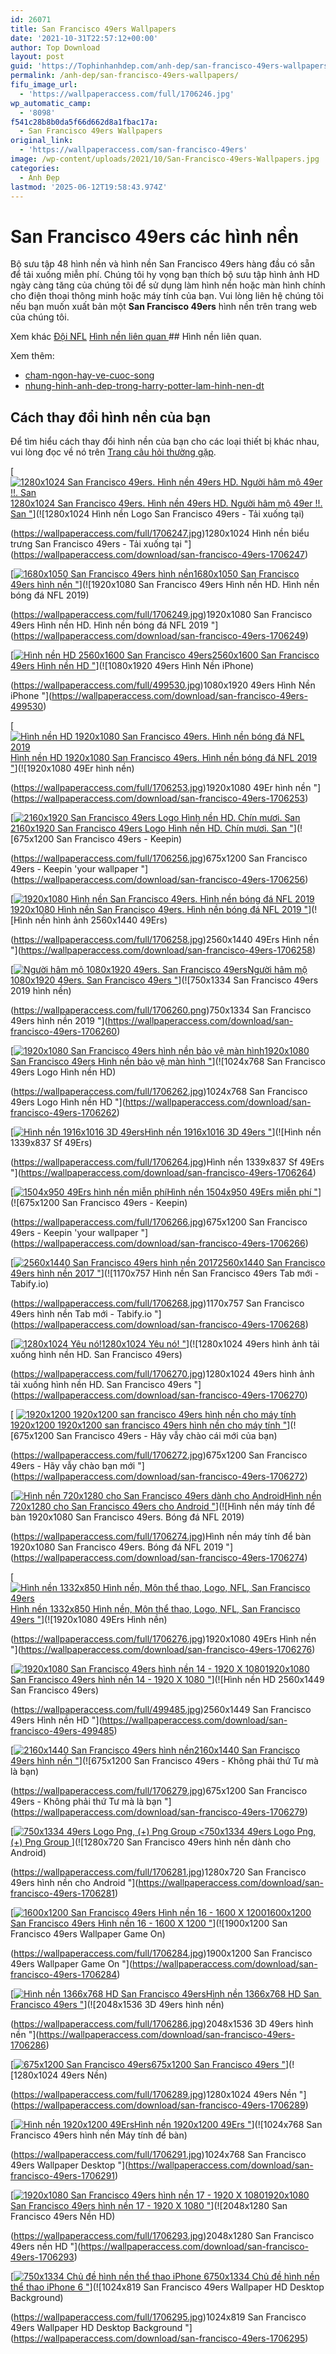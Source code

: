 ```yaml
---
id: 26071
title: San Francisco 49ers Wallpapers
date: '2021-10-31T22:57:12+00:00'
author: Top Download
layout: post
guid: 'https://Tophinhanhdep.com/anh-dep/san-francisco-49ers-wallpapers/'
permalink: /anh-dep/san-francisco-49ers-wallpapers/
fifu_image_url:
  - 'https://wallpaperaccess.com/full/1706246.jpg'
wp_automatic_camp:
  - '8098'
f541c28b8b0da5f66d662d8a1fbac17a:
  - San Francisco 49ers Wallpapers
original_link:
  - 'https://wallpaperaccess.com/san-francisco-49ers'
image: /wp-content/uploads/2021/10/San-Francisco-49ers-Wallpapers.jpg
categories:
  - Ảnh Đẹp
lastmod: '2025-06-12T19:58:43.974Z'
---
```

# San Francisco 49ers các hình nền

Bộ sưu tập 48 hình nền và hình nền San Francisco 49ers hàng đầu có sẵn để tải xuống miễn phí. Chúng tôi hy vọng bạn thích bộ sưu tập hình ảnh HD ngày càng tăng của chúng tôi để sử dụng làm hình nền hoặc màn hình chính cho điện thoại thông minh hoặc máy tính của bạn. Vui lòng liên hệ chúng tôi nếu bạn muốn xuất bản một **San Francisco 49ers** hình nền trên trang web của chúng tôi.

Xem khác [Đội NFL](https://wallpaperaccess.com/list/nfl-teams) [Hình nền liên quan ](#related) ## Hình nền liên quan.

   
 Xem thêm:

   
- [cham-ngon-hay-ve-cuoc-song](https://tophinhanhdep.com/nhung-cau-noi-hay/cham-ngon-hay-ve-cuoc-song/)
- [nhung-hinh-anh-dep-trong-harry-potter-lam-hinh-nen-dt](https://tophinhanhdep.com/hinh-nen-dep/nhung-hinh-anh-dep-trong-harry-potter-lam-hinh-nen-dt/)

## Cách thay đổi hình nền của bạn

Để tìm hiểu cách thay đổi hình nền của bạn cho các loại thiết bị khác nhau, vui lòng đọc về nó trên [Trang câu hỏi thường gặp](https://tophinhanhdep.com/faq/).

  
[[![1280x1024 San Francisco 49ers.  Hình nền 49ers HD.  Người hâm mộ 49er !!.  San](https://wallpaperaccess.com/full/1706246.jpg)1280x1024 San Francisco 49ers. Hình nền 49ers HD. Người hâm mộ 49er !!. San "](https://wallpaperaccess.com/download/san-francisco-49ers-1706246)](![1280x1024 Hình nền Logo San Francisco 49ers - Tải xuống tại)

(https://wallpaperaccess.com/full/1706247.jpg)1280x1024 Hình nền biểu trưng San Francisco 49ers - Tải xuống tại "](https://wallpaperaccess.com/download/san-francisco-49ers-1706247)

[[![1680x1050 San Francisco 49ers hình nền](https://wallpaperaccess.com/full/1706248.jpg)1680x1050 San Francisco 49ers hình nền "](https://wallpaperaccess.com/download/san-francisco-49ers-1706248)](![1920x1080 San Francisco 49ers Hình nền HD.  Hình nền bóng đá NFL 2019)

(https://wallpaperaccess.com/full/1706249.jpg)1920x1080 San Francisco 49ers Hình nền HD. Hình nền bóng đá NFL 2019 "](https://wallpaperaccess.com/download/san-francisco-49ers-1706249)

[[![Hình nền HD 2560x1600 San Francisco 49ers](https://wallpaperaccess.com/full/1706250.jpg)2560x1600 San Francisco 49ers Hình nền HD "](https://wallpaperaccess.com/download/san-francisco-49ers-1706250)](![1080x1920 49ers Hình Nền iPhone)

(https://wallpaperaccess.com/full/499530.jpg)1080x1920 49ers Hình Nền iPhone "](https://wallpaperaccess.com/download/san-francisco-49ers-499530)

[[![Hình nền HD 1920x1080 San Francisco 49ers.  Hình nền bóng đá NFL 2019](https://wallpaperaccess.com/full/1706252.jpg)Hình nền HD 1920x1080 San Francisco 49ers. Hình nền bóng đá NFL 2019 "](https://wallpaperaccess.com/download/san-francisco-49ers-1706252)](![1920x1080 49Er hình nền)

(https://wallpaperaccess.com/full/1706253.jpg)1920x1080 49Er hình nền "](https://wallpaperaccess.com/download/san-francisco-49ers-1706253)

[[![2160x1920 San Francisco 49ers Logo Hình nền HD.  Chín mươi.  San](https://wallpaperaccess.com/full/1706255.jpg)2160x1920 San Francisco 49ers Logo Hình nền HD. Chín mươi. San "](https://wallpaperaccess.com/download/san-francisco-49ers-1706255)](![675x1200 San Francisco 49ers - Keepin)

(https://wallpaperaccess.com/full/1706256.jpg)675x1200 San Francisco 49ers - Keepin 'your wallpaper "](https://wallpaperaccess.com/download/san-francisco-49ers-1706256)

[[![1920x1080 Hình nền San Francisco 49ers.  Hình nền bóng đá NFL 2019](https://wallpaperaccess.com/full/1706257.jpg)1920x1080 Hình nền San Francisco 49ers. Hình nền bóng đá NFL 2019 "](https://wallpaperaccess.com/download/san-francisco-49ers-1706257)](![Hình nền hình ảnh 2560x1440 49Ers)

(https://wallpaperaccess.com/full/1706258.jpg)2560x1440 49Ers Hình nền "](https://wallpaperaccess.com/download/san-francisco-49ers-1706258)

[[![Người hâm mộ 1080x1920 49ers.  San Francisco 49ers](https://wallpaperaccess.com/full/1706259.png)Người hâm mộ 1080x1920 49ers. San Francisco 49ers "](https://wallpaperaccess.com/download/san-francisco-49ers-1706259)](![750x1334 San Francisco 49ers 2019 hình nền)

(https://wallpaperaccess.com/full/1706260.png)750x1334 San Francisco 49ers hình nền 2019 "](https://wallpaperaccess.com/download/san-francisco-49ers-1706260)

[[![1920x1080 San Francisco 49ers hình nền bảo vệ màn hình](https://wallpaperaccess.com/full/1706261.jpg)1920x1080 San Francisco 49ers Hình nền bảo vệ màn hình "](https://wallpaperaccess.com/download/san-francisco-49ers-1706261)](![1024x768 San Francisco 49ers Logo Hình nền HD)

(https://wallpaperaccess.com/full/1706262.jpg)1024x768 San Francisco 49ers Logo Hình nền HD "](https://wallpaperaccess.com/download/san-francisco-49ers-1706262)

[[![Hình nền 1916x1016 3D 49ers](https://wallpaperaccess.com/full/1706263.jpg)Hình nền 1916x1016 3D 49ers "](https://wallpaperaccess.com/download/san-francisco-49ers-1706263)](![Hình nền 1339x837 Sf 49Ers)

(https://wallpaperaccess.com/full/1706264.jpg)Hình nền 1339x837 Sf 49Ers "](https://wallpaperaccess.com/download/san-francisco-49ers-1706264)

[[![1504x950 49Ers hình nền miễn phí](https://wallpaperaccess.com/full/1706265.jpg)Hình nền 1504x950 49Ers miễn phí "](https://wallpaperaccess.com/download/san-francisco-49ers-1706265)](![675x1200 San Francisco 49ers - Keepin)

(https://wallpaperaccess.com/full/1706266.jpg)675x1200 San Francisco 49ers - Keepin 'your wallpaper "](https://wallpaperaccess.com/download/san-francisco-49ers-1706266)

[[![2560x1440 San Francisco 49ers hình nền 2017](https://wallpaperaccess.com/full/1706267.jpg)2560x1440 San Francisco 49ers hình nền 2017 "](https://wallpaperaccess.com/download/san-francisco-49ers-1706267)](![1170x757 Hình nền San Francisco 49ers Tab mới - Tabify.io)

(https://wallpaperaccess.com/full/1706268.jpg)1170x757 San Francisco 49ers hình nền Tab mới - Tabify.io "](https://wallpaperaccess.com/download/san-francisco-49ers-1706268)

[[![1280x1024 Yêu nó!](https://wallpaperaccess.com/full/1706269.jpg)1280x1024 Yêu nó! "](https://wallpaperaccess.com/download/san-francisco-49ers-1706269)](![1280x1024 49ers hình ảnh tải xuống hình nền HD.  San Francisco 49ers)

(https://wallpaperaccess.com/full/1706270.jpg)1280x1024 49ers hình ảnh tải xuống hình nền HD. San Francisco 49ers "](https://wallpaperaccess.com/download/san-francisco-49ers-1706270)

[ [![1920x1200 1920x1200 san francisco 49ers hình nền cho máy tính](https://wallpaperaccess.com/full/1706271.jpg)1920x1200 1920x1200 san francisco 49ers hình nền cho máy tính "](https://wallpaperaccess.com/download/san-francisco-49ers-1706271)](![675x1200 San Francisco 49ers - Hãy vẫy chào cái mới của bạn)

(https://wallpaperaccess.com/full/1706272.jpg)675x1200 San Francisco 49ers - Hãy vẫy chào bạn mới "](https://wallpaperaccess.com/download/san-francisco-49ers-1706272)

[[![Hình nền 720x1280 cho San Francisco 49ers dành cho Android](https://wallpaperaccess.com/full/1706273.jpg)Hình nền 720x1280 cho San Francisco 49ers cho Android "](https://wallpaperaccess.com/download/san-francisco-49ers-1706273)](![Hình nền máy tính để bàn 1920x1080 San Francisco 49ers.  Bóng đá NFL 2019)

(https://wallpaperaccess.com/full/1706274.jpg)Hình nền máy tính để bàn 1920x1080 San Francisco 49ers. Bóng đá NFL 2019 "](https://wallpaperaccess.com/download/san-francisco-49ers-1706274)

[[![Hình nền 1332x850 Hình nền, Môn thể thao, Logo, NFL, San Francisco 49ers](https://wallpaperaccess.com/full/1706275.jpg)Hình nền 1332x850 Hình nền, Môn thể thao, Logo, NFL, San Francisco 49ers "](https://wallpaperaccess.com/download/san-francisco-49ers-1706275)](![1920x1080 49Ers Hình nền)

(https://wallpaperaccess.com/full/1706276.jpg)1920x1080 49Ers Hình nền "](https://wallpaperaccess.com/download/san-francisco-49ers-1706276)

[[![1920x1080 San Francisco 49ers hình nền 14 - 1920 X 1080](https://wallpaperaccess.com/full/1706277.jpg)1920x1080 San Francisco 49ers hình nền 14 - 1920 X 1080 "](https://wallpaperaccess.com/download/san-francisco-49ers-1706277)](![Hình nền HD 2560x1449 San Francisco 49ers)

(https://wallpaperaccess.com/full/499485.jpg)2560x1449 San Francisco 49ers Hình nền HD "](https://wallpaperaccess.com/download/san-francisco-49ers-499485)

[[![2160x1440 San Francisco 49ers hình nền](https://wallpaperaccess.com/full/1706278.jpg)2160x1440 San Francisco 49ers hình nền "](https://wallpaperaccess.com/download/san-francisco-49ers-1706278)](![675x1200 San Francisco 49ers - Không phải thứ Tư mà là bạn)

(https://wallpaperaccess.com/full/1706279.jpg)675x1200 San Francisco 49ers - Không phải thứ Tư mà là bạn "](https://wallpaperaccess.com/download/san-francisco-49ers-1706279)

[[![750x1334 49ers Logo Png, (+) Png Group <](https://wallpaperaccess.com/full/1706280.png)750x1334 49ers Logo Png, (+) Png Group ](https://wallpaperaccess.com/download/san-francisco-49ers-1706280)](![1280x720 San Francisco 49ers hình nền dành cho Android)

(https://wallpaperaccess.com/full/1706281.jpg)1280x720 San Francisco 49ers hình nền cho Android "](https://wallpaperaccess.com/download/san-francisco-49ers-1706281)

[[![1600x1200 San Francisco 49ers Hình nền 16 - 1600 X 1200](https://wallpaperaccess.com/full/1706283.jpg)1600x1200 San Francisco 49ers Hình nền 16 - 1600 X 1200 "](https://wallpaperaccess.com/download/san-francisco-49ers-1706283)](![1900x1200 San Francisco 49ers Wallpaper Game On)

(https://wallpaperaccess.com/full/1706284.jpg)1900x1200 San Francisco 49ers Wallpaper Game On "](https://wallpaperaccess.com/download/san-francisco-49ers-1706284)

[[![Hình nền 1366x768 HD San ​​Francisco 49ers](https://wallpaperaccess.com/full/1706285.jpg)Hình nền 1366x768 HD San ​​Francisco 49ers "](https://wallpaperaccess.com/download/san-francisco-49ers-1706285)](![2048x1536 3D 49ers hình nền)

(https://wallpaperaccess.com/full/1706286.jpg)2048x1536 3D 49ers hình nền "](https://wallpaperaccess.com/download/san-francisco-49ers-1706286)

[[![675x1200 San Francisco 49ers](https://wallpaperaccess.com/full/1706287.jpg)675x1200 San Francisco 49ers "](https://wallpaperaccess.com/download/san-francisco-49ers-1706287)](![1280x1024 49ers Nền)

(https://wallpaperaccess.com/full/1706289.jpg)1280x1024 49ers Nền "](https://wallpaperaccess.com/download/san-francisco-49ers-1706289)

[[![Hình nền 1920x1200 49Ers](https://wallpaperaccess.com/full/1706290.jpg)Hình nền 1920x1200 49Ers "](https://wallpaperaccess.com/download/san-francisco-49ers-1706290)](![1024x768 San Francisco 49ers hình nền Máy tính để bàn)

(https://wallpaperaccess.com/full/1706291.jpg)1024x768 San Francisco 49ers Wallpaper Desktop "](https://wallpaperaccess.com/download/san-francisco-49ers-1706291)

[[![1920x1080 San Francisco 49ers hình nền 17 - 1920 X 1080](https://wallpaperaccess.com/full/1706292.jpg)1920x1080 San Francisco 49ers hình nền 17 - 1920 X 1080 "](https://wallpaperaccess.com/download/san-francisco-49ers-1706292)](![2048x1280 San Francisco 49ers Nền HD)

(https://wallpaperaccess.com/full/1706293.jpg)2048x1280 San Francisco 49ers nền HD "](https://wallpaperaccess.com/download/san-francisco-49ers-1706293)

[[![750x1334 Chủ đề hình nền thể thao iPhone 6](https://wallpaperaccess.com/full/1706294.png)750x1334 Chủ đề hình nền thể thao iPhone 6 "](https://wallpaperaccess.com/download/san-francisco-49ers-1706294)](![1024x819 San Francisco 49ers Wallpaper HD Desktop Background)

(https://wallpaperaccess.com/full/1706295.jpg)1024x819 San Francisco 49ers Wallpaper HD Desktop Background "](https://wallpaperaccess.com/download/san-francisco-49ers-1706295)
